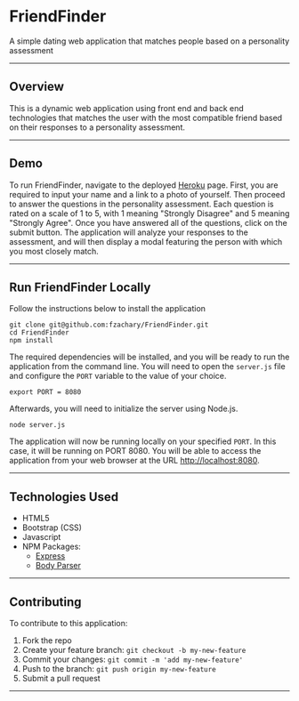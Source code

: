 # FriendFinder
A simple dating web application that matches people based on a personality assessment

___

## Overview
This is a dynamic web application using front end and back end technologies that matches the user with the most compatible friend based on their responses to a personality assessment.

___

## Demo
To run FriendFinder, navigate to the deployed [Heroku](#) page. First, you are required to input your name and a link to a photo of yourself. Then proceed to answer the questions in the personality assessment. Each question is rated on a scale of 1 to 5, with 1 meaning "Strongly Disagree" and 5 meaning "Strongly Agree". Once you have answered all of the questions, click on the submit button. The application will analyze your responses to the assessment, and will then display a modal featuring the person with which you most closely match.

___

## Run FriendFinder Locally
Follow the instructions below to install the application
```
git clone git@github.com:fzachary/FriendFinder.git
cd FriendFinder
npm install
```
The required dependencies will be installed, and you will be ready to run the application from the command line. You will need to open the `server.js` file and configure the `PORT` variable to the value of your choice.

```
export PORT = 8080
```
Afterwards, you will need to initialize the server using Node.js.

```
node server.js
```

The application will now be running locally on your specified `PORT`. In this case, it will be running on PORT 8080. You will be able to access the application from your web browser at the URL [http://localhost:8080](http://localhost:8080).

___

## Technologies Used
* HTML5
* Bootstrap (CSS)
* Javascript
* NPM Packages:
    - [Express](https://www.npmjs.com/package/express)
    - [Body Parser](https://www.npmjs.com/package/body-parser)

___

## Contributing
To contribute to this application:
1. Fork the repo
2. Create your feature branch: `git checkout -b my-new-feature`
3. Commit your changes: `git commit -m 'add my-new-feature'`
4. Push to the branch: `git push origin my-new-feature`
5. Submit a pull request

___
